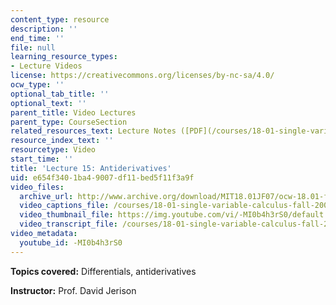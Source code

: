 ```yaml
---
content_type: resource
description: ''
end_time: ''
file: null
learning_resource_types:
- Lecture Videos
license: https://creativecommons.org/licenses/by-nc-sa/4.0/
ocw_type: ''
optional_tab_title: ''
optional_text: ''
parent_title: Video Lectures
parent_type: CourseSection
related_resources_text: Lecture Notes ([PDF](/courses/18-01-single-variable-calculus-fall-2006/resources/lec15))
resource_index_text: ''
resourcetype: Video
start_time: ''
title: 'Lecture 15: Antiderivatives'
uid: e654f340-1ba4-9007-df11-bed5f11f3a9f
video_files:
  archive_url: http://www.archive.org/download/MIT18.01JF07/ocw-18.01-f07-lec15_300k.mp4
  video_captions_file: /courses/18-01-single-variable-calculus-fall-2006/792cfff42a3e5cfb90ff6b8bd6c1eab7_-MI0b4h3rS0.vtt
  video_thumbnail_file: https://img.youtube.com/vi/-MI0b4h3rS0/default.jpg
  video_transcript_file: /courses/18-01-single-variable-calculus-fall-2006/e3300a9d4ddf6f5d38c15a2c02b2c07b_-MI0b4h3rS0.pdf
video_metadata:
  youtube_id: -MI0b4h3rS0
---
```


**Topics covered:** Differentials, antiderivatives

**Instructor:** Prof. David Jerison

